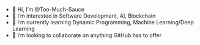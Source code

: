 - 👋 Hi, I’m @Too-Much-Sauce
- 👀 I’m interested in Software Development, AI, Blockchain 
- 🌱 I’m currently learning Dynamic Programming, Machine Learning/Deep Learning 
- 💞️ I’m looking to collaborate on anything GitHub has to offer


<!---
Too-Much-Sauce/Too-Much-Sauce is a ✨ special ✨ repository because its `README.md` (this file) appears on your GitHub profile.
You can click the Preview link to take a look at your changes.
--->
